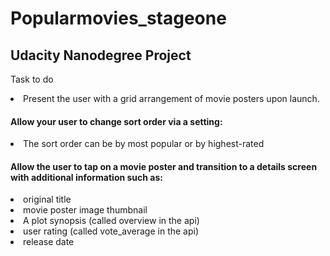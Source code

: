 # Popularmovies_stageone
<h2>Udacity Nanodegree Project</h2>
<P>Task to do</P>
<li>Present the user with a grid arrangement of movie posters upon launch.</li>
<h4>Allow your user to change sort order via a setting:</h4>
<li>The sort order can be by most popular or by highest-rated</li>
<h4>Allow the user to tap on a movie poster and transition to a details screen with additional information such as:</h4>
<li>original title</li>
<li>movie poster image thumbnail</li>
<li>A plot synopsis (called overview in the api)</li>
<li>user rating (called vote_average in the api)</li>
<li>release date</li>
